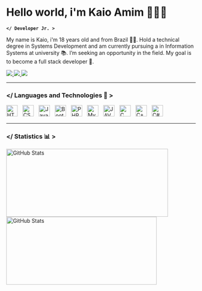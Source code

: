 # Hello world, i'm Kaio Amim 👩🏻‍💻

**`</ Developer Jr. >`**

My name is Kaio, i'm 18 years old and from Brazil 🧑🏻. Hold a technical degree in Systems Development and am currently pursuing a in Information Systems at university 📚. I’m seeking an opportunity in the field. My goal is to become a full stack developer 💼.

<p align="left">
    <a href="https://www.instagram.com/KaioAmim_">
        <img 
            src="https://custom-icon-badges.demolab.com/badge/-INSTAGRAM-F25278?style=for-the-badge&logo=instagram&logoColor=white"
        />
    </a>
    <a href="https://www.linkedin.com/in/kaio-amim">
        <img 
            src="https://custom-icon-badges.demolab.com/badge/-LINKEDIN-1155ba?style=for-the-badge&logo=linkein&logoColor=white"
        />
    </a> 
    <a href="https://github.com/Larissakich?tab=repositories&sort=stargazers">
        <img
            src="https://custom-icon-badges.demolab.com/badge/-WEBSITE-black?style=for-the-badge&logo=code&logoColor=white"
        />
    </a>
</p>

---

###  </ Languages ​​and Technologies 🤖 >

<img 
    align="left" 
    alt="HTML"
    title="HTML" 
    width="30px" 
    style="padding-right: 10px;" 
    src="https://cdn.jsdelivr.net/gh/devicons/devicon@latest/icons/html5/html5-original.svg" 
/>
<img 
    align="left" 
    alt="CSS" 
    title="CSS"
    width="30px" 
    style="padding-right: 10px;" 
    src="https://cdn.jsdelivr.net/gh/devicons/devicon@latest/icons/css3/css3-original.svg" 
/>
<img 
    align="left" 
    alt="JavaScript" 
    title="JavaScript"
    width="30px" 
    style="padding-right: 10px;" 
    src="https://cdn.jsdelivr.net/gh/devicons/devicon@latest/icons/javascript/javascript-original.svg" 
/>
<img 
    align="left" 
    alt="Bootstrap"
    title="Bootstrap" 
    width="30px" 
    style="padding-right: 10px;" 
    src="https://cdn.jsdelivr.net/gh/devicons/devicon@latest/icons/bootstrap/bootstrap-original.svg" 
/>
<img 
    align="left" 
    alt="PHP" 
    title="PHP"
    width="30px" 
    style="padding-right: 10px;" 
    src="https://cdn.jsdelivr.net/gh/devicons/devicon@latest/icons/php/php-original.svg" 
/>
<img 
    align="left" 
    alt="MySQL" 
    title="MySQL"
    width="30px" 
    style="padding-right: 10px;" 
    src="https://cdn.jsdelivr.net/gh/devicons/devicon@latest/icons/mysql/mysql-original.svg" 
/>
<img 
    align="left" 
    alt="JAVA" 
    title="JAVA"
    width="30px" 
    style="padding-right: 10px;" 
    src="https://cdn.jsdelivr.net/gh/devicons/devicon@latest/icons/java/java-original.svg" 
/>
<img 
    align="left" 
    alt="C" 
    title="C"
    width="30px" 
    style="padding-right: 10px;" 
    src="https://cdn.jsdelivr.net/gh/devicons/devicon@latest/icons/c/c-original.svg" 
/>
<img 
    align="left" 
    alt="C++" 
    title="C++"
    width="30px" 
    style="padding-right: 10px;" 
    src="https://cdn.jsdelivr.net/gh/devicons/devicon@latest/icons/cplusplus/cplusplus-original.svg" 
/>
<img 
    align="left" 
    alt="C#" 
    title="C#"
    width="30px" 
    style="padding-right: 10px;" 
    src="https://cdn.jsdelivr.net/gh/devicons/devicon@latest/icons/csharp/csharp-original.svg" 
/>

<br/>
<br/>

---

###  </ Statistics 📊 >

<p>
  <img 
    align="left" 
    alt="GitHub Stats" 
    height="180"
    width="430"
    style="padding-right: 10px;" 
    src="https://github-readme-stats.vercel.app/api?username=KaioAmim&show_icons=true&theme=tokyonight&include_all_commits=true&locale=pt-br" 
  />
<img 
      align="left" 
      alt="GitHub Stats" 
      height="180"
      width="400"
      src="https://github-readme-stats.vercel.app/api/top-langs/?username=KaioAmim&theme=tokyonight&layout=compact&custom_title=Tecnologias&langs_count=8" 
  />

</p>
